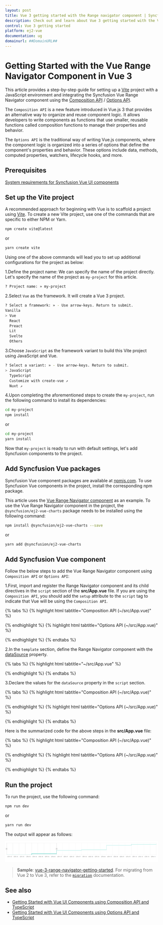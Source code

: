```yaml
---
layout: post
title: Vue 3 getting started with the Range navigator component | Syncfusion
description: Check out and learn about Vue 3 getting started with the Vue Range navigator component of Syncfusion Essential JS 2 and more details.
control: Vue 3 getting started
platform: ej2-vue
documentation: ug
domainurl: ##DomainURL##
---
```


# Getting Started with the Vue Range Navigator Component in Vue 3

This article provides a step-by-step guide for setting up a [Vite](https://vitejs.dev/) project with a JavaScript environment and integrating the Syncfusion Vue Range Navigator component using the [Composition API](https://vuejs.org/guide/introduction.html#composition-api) / [Options API](https://vuejs.org/guide/introduction.html#options-api).

The `Composition API` is a new feature introduced in Vue.js 3 that provides an alternative way to organize and reuse component logic. It allows developers to write components as functions that use smaller, reusable functions called composition functions to manage their properties and behavior.

The `Options API` is the traditional way of writing Vue.js components, where the component logic is organized into a series of options that define the component's properties and behavior. These options include data, methods, computed properties, watchers, lifecycle hooks, and more.

## Prerequisites

[System requirements for Syncfusion Vue UI components](https://ej2.syncfusion.com/vue/documentation/system-requirements/)

## Set up the Vite project

A recommended approach for beginning with Vue is to scaffold a project using [Vite](https://vitejs.dev/). To create a new Vite project, use one of the commands that are specific to either NPM or Yarn.

```bash
npm create vite@latest
```

or

```bash
yarn create vite
```

Using one of the above commands will lead you to set up additional configurations for the project as below:

1.Define the project name: We can specify the name of the project directly. Let's specify the name of the project as `my-project` for this article.

```bash
? Project name: » my-project
```

2.Select `Vue` as the framework. It will create a Vue 3 project.

```bash
? Select a framework: » - Use arrow-keys. Return to submit.
Vanilla
> Vue
  React
  Preact
  Lit
  Svelte
  Others
```

3.Choose `JavaScript` as the framework variant to build this Vite project using JavaScript and Vue.

```bash
? Select a variant: » - Use arrow-keys. Return to submit.
> JavaScript
  TypeScript
  Customize with create-vue ↗
  Nuxt ↗
```

4.Upon completing the aforementioned steps to create the `my-project`, run the following command to install its dependencies:

```bash
cd my-project
npm install
```

or

```bash
cd my-project
yarn install
```

Now that `my-project` is ready to run with default settings, let's add Syncfusion components to the project.

## Add Syncfusion Vue packages

Syncfusion Vue component packages are available at [npmjs.com](https://www.npmjs.com/search?q=ej2-vue). To use Syncfusion Vue components in the project, install the corresponding npm package.

This article uses the [Vue Range Navigator component](https://www.syncfusion.com/vue-components/vue-range-selector) as an example. To use the Vue Range Navigator component in the project, the `@syncfusion/ej2-vue-charts` package needs to be installed using the following command:

```bash
npm install @syncfusion/ej2-vue-charts --save
```

or

```bash
yarn add @syncfusion/ej2-vue-charts
```

## Add Syncfusion Vue component

Follow the below steps to add the Vue Range Navigator component using `Composition API` or `Options API`:

1.First, import and register the Range Navigator component and its child directives in the `script` section of the **src/App.vue** file. If you are using the `Composition API`, you should add the `setup` attribute to the `script` tag to indicate that Vue will be using the `Composition API`.

{% tabs %}
{% highlight html tabtitle="Composition API (~/src/App.vue)" %}

<script setup>
import { RangeNavigatorComponent as EjsRangenavigator, StepLineSeries, DateTime, RangenavigatorSeriesCollectionDirective as ERangenavigatorSeriesCollection, RangenavigatorSeriesDirective as ERangenavigatorSeries} from "@syncfusion/ej2-vue-charts";
</script>

{% endhighlight %}
{% highlight html tabtitle="Options API (~/src/App.vue)" %}

<script>
import { RangeNavigatorComponent, StepLineSeries, DateTime, RangenavigatorSeriesCollectionDirective,
RangenavigatorSeriesDirective } from "@syncfusion/ej2-vue-charts";
//Component registration
export default {
  name: "App",
  components: {
    "ejs-rangenavigator": RangeNavigatorComponent,
    "e-rangenavigator-series-collection": RangenavigatorSeriesCollectionDirective,
    "e-rangenavigator-series":  RangenavigatorSeriesDirective
  }
}
</script>

{% endhighlight %}
{% endtabs %}

2.In the `template` section, define the Range Navigator component with the [dataSource](https://helpej2.syncfusion.com/vue/documentation/api/range-navigator#datasource) property.

{% tabs %}
{% highlight html tabtitle="~/src/App.vue" %}

<template>
    <ejs-rangenavigator :valueType='valueType' :value='value' :labelFormat='labelFormat'>
        <e-rangenavigator-series-collection>
            <e-rangenavigator-series :dataSource='data' type='StepLine' xName='Date' yName='Close' width=2>
            </e-rangenavigator-series>
        </e-rangenavigator-series-collection>
    </ejs-rangenavigator>
</template>

{% endhighlight %}
{% endtabs %}

3.Declare the values for the `dataSource` property in the `script` section.

{% tabs %}
{% highlight html tabtitle="Composition API (~/src/App.vue)" %}

<script setup>
const data = [
    { Date: new Date("2005-01-01"), Close: 21 },
    { Date: new Date("2006-01-01"), Close: 24 },
    { Date: new Date("2007-01-01"), Close: 36 },
    { Date: new Date("2008-01-01"), Close: 38 },
    { Date: new Date("2009-01-01"), Close: 54 },
    { Date: new Date("2010-01-01"), Close: 57 },
    { Date: new Date("2011-01-01"), Close: 62 }
];
const valueType = 'DateTime';
const value = [new Date("2008-01-01"), new Date("2010-01-01")];
const labelFormat = 'MMM-yy';
</script>

{% endhighlight %}
{% highlight html tabtitle="Options API (~/src/App.vue)" %}

<script>
data() {
    return {
        data: [
            { Date: new Date("2005-01-01"), Close: 21 },
            { Date: new Date("2006-01-01"), Close: 24 },
            { Date: new Date("2007-01-01"), Close: 36 },
            { Date: new Date("2008-01-01"), Close: 38 },
            { Date: new Date("2009-01-01"), Close: 54 },
            { Date: new Date("2010-01-01"), Close: 57 },
            { Date: new Date("2011-01-01"), Close: 62 }
        ],
        valueType: 'DateTime',
        value: [new Date("2008-01-01"), new Date("2010-01-01")],
        labelFormat: 'MMM-yy'
    };
}
</script>

{% endhighlight %}
{% endtabs %}

Here is the summarized code for the above steps in the **src/App.vue** file:

{% tabs %}
{% highlight html tabtitle="Composition API (~/src/App.vue)" %}

<template>
    <ejs-rangenavigator :valueType='valueType' :value='value' :labelFormat='labelFormat'>
        <e-rangenavigator-series-collection>
            <e-rangenavigator-series :dataSource='data' type='StepLine' xName='Date' yName='Close' width=2>
            </e-rangenavigator-series>
        </e-rangenavigator-series-collection>
    </ejs-rangenavigator>
</template>

<script setup>
import { provide } from 'vue';
import { RangeNavigatorComponent as EjsRangenavigator, StepLineSeries, DateTime, RangenavigatorSeriesCollectionDirective as ERangenavigatorSeriesCollection, RangenavigatorSeriesDirective as ERangenavigatorSeries} from "@syncfusion/ej2-vue-charts";

const data = [
    { Date: new Date("2005-01-01"), Close: 21 },
    { Date: new Date("2006-01-01"), Close: 24 },
    { Date: new Date("2007-01-01"), Close: 36 },
    { Date: new Date("2008-01-01"), Close: 38 },
    { Date: new Date("2009-01-01"), Close: 54 },
    { Date: new Date("2010-01-01"), Close: 57 },
    { Date: new Date("2011-01-01"), Close: 62 }
];
const valueType = 'DateTime';
const value = [new Date("2008-01-01"), new Date("2010-01-01")];
const labelFormat = 'MMM-yy';
const rangeNavigator = [ DateTime, StepLineSeries ];
provide('rangeNavigator', rangeNavigator);
</script>

{% endhighlight %}
{% highlight html tabtitle="Options API (~/src/App.vue)" %}

<template>
    <ejs-rangenavigator :valueType='valueType' :value='value' :labelFormat='labelFormat'>
        <e-rangenavigator-series-collection>
            <e-rangenavigator-series :dataSource='data' type='StepLine' xName='Date' yName='Close' width=2>
            </e-rangenavigator-series>
        </e-rangenavigator-series-collection>
    </ejs-rangenavigator>
</template>

<script>
import { RangeNavigatorComponent, StepLineSeries, DateTime, RangenavigatorSeriesCollectionDirective,
RangenavigatorSeriesDirective } from "@syncfusion/ej2-vue-charts";
//Component registration
export default {
  name: "App",
  components: {
    "ejs-rangenavigator": RangeNavigatorComponent,
    "e-rangenavigator-series-collection": RangenavigatorSeriesCollectionDirective,
    "e-rangenavigator-series":  RangenavigatorSeriesDirective
  },
    data() {
    return {
        data: [
            { Date: new Date("2005-01-01"), Close: 21 },
            { Date: new Date("2006-01-01"), Close: 24 },
            { Date: new Date("2007-01-01"), Close: 36 },
            { Date: new Date("2008-01-01"), Close: 38 },
            { Date: new Date("2009-01-01"), Close: 54 },
            { Date: new Date("2010-01-01"), Close: 57 },
            { Date: new Date("2011-01-01"), Close: 62 }
        ],
        valueType: 'DateTime',
        value: [new Date("2008-01-01"), new Date("2010-01-01")],
        labelFormat: 'MMM-yy'
    };
 },
    provide: {
        rangeNavigator: [ DateTime, StepLineSeries ]
    },
};
</script>

{% endhighlight %}
{% endtabs %}

## Run the project

To run the project, use the following command:

```bash
npm run dev
```

or

```bash
yarn run dev
```

The output will appear as follows:

![vue3-range-navigator-demo](./images/vue3-RN-demo.png)

> **Sample**: [vue-3-range-navigator-getting-started](https://github.com/SyncfusionExamples/vue3-range-navigator-getting-started).
For migrating from Vue 2 to Vue 3, refer to the [`migration`](https://ej2.syncfusion.com/vue/documentation/getting-started/vue3-tutorial/#migration-from-vue-2-to-vue-3) documentation.

## See also

* [Getting Started with Vue UI Components using Composition API and TypeScript](../getting-started/vue-3-ts-composition.md)
* [Getting Started with Vue UI Components using Options API and TypeScript](../getting-started/vue-3-ts-options.md)